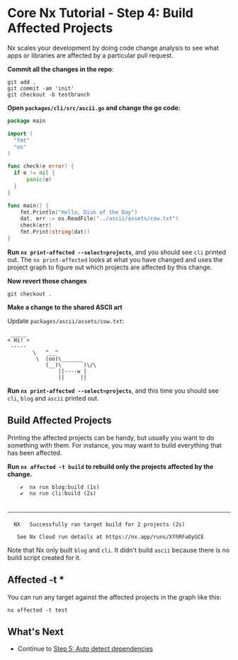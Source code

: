 # Core Nx Tutorial - Step 4: Build Affected Projects

Nx scales your development by doing code change analysis to see what apps or libraries are affected by a particular pull request.

**Commit all the changes in the repo**:

```shell
git add .
git commit -am 'init'
git checkout -b testbranch
```

**Open `packages/cli/src/ascii.go` and change the go code:**

```go
package main

import (
  "fmt"
  "os"
)

func check(e error) {
  if e != nil {
      panic(e)
  }
}

func main() {
    fmt.Println("Hello, Dish of the Day")
    dat, err := os.ReadFile("../ascii/assets/cow.txt")
    check(err)
    fmt.Print(string(dat))
}
```

**Run `nx print-affected --select=projects`**, and you should see `cli` printed out. The `nx print-affected` looks at what you have changed and uses the project graph to figure out which projects are affected by this change.

**Now revert those changes**

```shell
git checkout .
```

**Make a change to the shared ASCII art**

Update `packages/ascii/assets/cow.txt`:

```plaintext
 _____
< Hi! >
 -----
        \   ^__^
         \  (oo)\_______
            (__)\       )\/\
                ||----w |
                ||     ||
```

**Run `nx print-affected --select=projects`**, and this time you should see `cli`, `blog` and `ascii` printed out.

## Build Affected Projects

Printing the affected projects can be handy, but usually you want to do something with them. For instance, you may want to build everything that has been affected.

**Run `nx affected -t build` to rebuild only the projects affected by the change.**

```shell
    ✔  nx run blog:build (1s)
    ✔  nx run cli:build (2s)

 ——————————————————————————————————————————————————————————————————————————————————————————————————————————————————————————————————————————————————

  NX   Successfully ran target build for 2 projects (2s)

   See Nx Cloud run details at https://nx.app/runs/XfhRFaOyGCE
```

Note that Nx only built `blog` and `cli`. It didn't build `ascii` because there is no build script created for it.

## Affected -t \*

You can run any target against the affected projects in the graph like this:

```shell
nx affected -t test
```

## What's Next

- Continue to [Step 5: Auto detect dependencies](/core-tutorial/05-auto-detect-dependencies)
